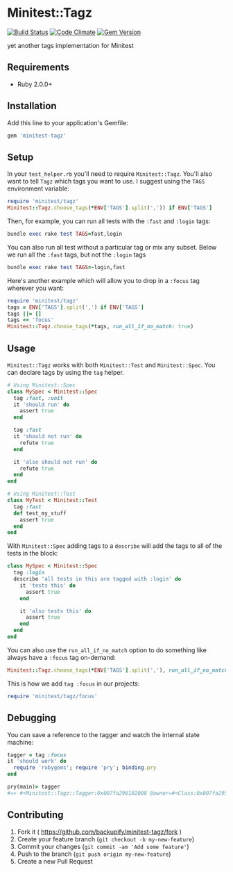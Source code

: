 # Minitest::Tagz

[![Build Status](https://travis-ci.org/backupify/minitest-tagz.svg)](https://travis-ci.org/backupify/minitest-tagz)
[![Code Climate](https://codeclimate.com/github/backupify/minitest-tagz/badges/gpa.svg)](https://codeclimate.com/github/backupify/minitest-tagz)
[![Gem Version](https://badge.fury.io/rb/minitest-tagz.svg)](http://badge.fury.io/rb/minitest-tagz)

yet another tags implementation for Minitest

## Requirements

* Ruby 2.0.0+

## Installation

Add this line to your application's Gemfile:

```rb
gem 'minitest-tagz'
```

## Setup

In your `test_helper.rb` you'll need to require `Minitest::Tagz`. You'll also
want to tell `Tagz` which tags you want to use. I suggest using the `TAGS` environment
variable:

```rb
require 'minitest/tagz'
Minitest::Tagz.choose_tags(*ENV['TAGS'].split(',')) if ENV['TAGS']
```

Then, for example, you can run all tests with the `:fast` and `:login` tags:

```rb
bundle exec rake test TAGS=fast,login
```

You can also run all test without a particular tag or mix any subset.
Below we run all the `:fast` tags, but not the `:login` tags

```rb
bundle exec rake test TAGS=-login,fast
```

Here's another example which will allow you to drop in a `:focus` tag wherever you want:

```rb
require 'minitest/tagz'
tags = ENV['TAGS'].split(',') if ENV['TAGS']
tags ||= []
tags << 'focus'
Minitest::Tagz.choose_tags(*tags, run_all_if_no_match: true)
```

## Usage

`Minitest::Tagz` works with both `Minitest::Test` and `Minitest::Spec`. You can declare
tags by using the `tag` helper.

```rb
# Using Minitest::Spec
class MySpec < Minitest::Spec
  tag :fast, :unit
  it 'should run' do
    assert true
  end

  tag :fast
  it 'should not run' do
    refute true
  end

  it 'also should not run' do
    refute true
  end
end

# Using Minitest::Test
class MyTest < Minitest::Test
  tag :fast
  def test_my_stuff
    assert true
  end
end
```

With `Minitest::Spec` adding tags to a `describe` will add the tags to all of the
tests in the block:

```rb
class MySpec < Minitest::Spec
  tag :login
  describe 'all tests in this are tagged with :login' do
    it 'tests this' do
      assert true
    end

    it 'also tests this' do
      assert true
    end
  end
end
```

You can also use the `run_all_if_no_match` option to do something like always have a `:focus` tag on-demand:

```rb
Minitest::Tagz.choose_tags(*ENV['TAGS'].split(','), run_all_if_no_match: true) if ENV['TAGS']
```

This is how we add `tag :focus` in our projects:

```rb
require 'minitest/tagz/focus'
```

## Debugging

You can save a reference to the tagger and watch the internal state machine:

```rb
tagger = tag :focus
it 'should work' do
  require 'rubygems'; require 'pry'; binding.pry
end

pry(main)> tagger
#=> #<Minitest::Tagz::Tagger:0x007fa296102008 @owner=#<Class:0x007fa2957317b8>, @patchers=[Minitest::Tagz::MinitestPatcher], @pending_tags=[:focus], @state="applying_tags">
```

## Contributing

1. Fork it ( https://github.com/backupify/minitest-tagz/fork )
2. Create your feature branch (`git checkout -b my-new-feature`)
3. Commit your changes (`git commit -am 'Add some feature'`)
4. Push to the branch (`git push origin my-new-feature`)
5. Create a new Pull Request

